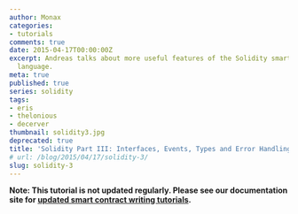```yaml
---
author: Monax
categories:
- tutorials
comments: true
date: 2015-04-17T00:00:00Z
excerpt: Andreas talks about more useful features of the Solidity smart contract programming
  language.
meta: true
published: true
series: solidity
tags:
- eris
- thelonious
- decerver
thumbnail: solidity3.jpg
deprecated: true
title: 'Solidity Part III: Interfaces, Events, Types and Error Handling'
# url: /blog/2015/04/17/solidity-3/
slug: solidity-3
---
```


**Note: This tutorial is not updated regularly. Please see our documentation site for [updated smart contract writing tutorials](/docs/solidity).**
